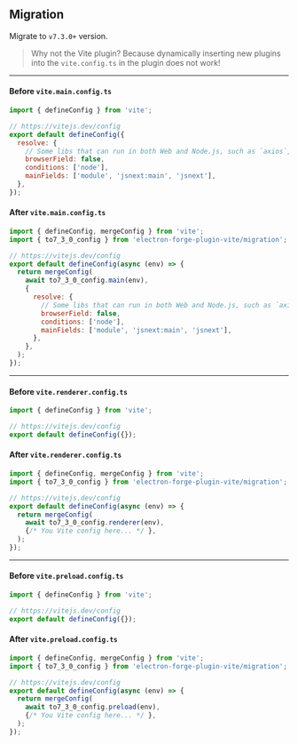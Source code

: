## Migration

Migrate to `v7.3.0+` version.

> Why not the Vite plugin? Because dynamically inserting new plugins into the `vite.config.ts` in the plugin does not work!

---

#### Before `vite.main.config.ts`

```js
import { defineConfig } from 'vite';

// https://vitejs.dev/config
export default defineConfig({
  resolve: {
    // Some libs that can run in both Web and Node.js, such as `axios`, we need to tell Vite to build them in Node.js.
    browserField: false,
    conditions: ['node'],
    mainFields: ['module', 'jsnext:main', 'jsnext'],
  },
});
```

#### After `vite.main.config.ts`

```js
import { defineConfig, mergeConfig } from 'vite';
import { to7_3_0_config } from 'electron-forge-plugin-vite/migration';

// https://vitejs.dev/config
export default defineConfig(async (env) => {
  return mergeConfig(
    await to7_3_0_config.main(env),
    {
      resolve: {
        // Some libs that can run in both Web and Node.js, such as `axios`, we need to tell Vite to build them in Node.js.
        browserField: false,
        conditions: ['node'],
        mainFields: ['module', 'jsnext:main', 'jsnext'],
      },
    },
  );
});
```

---

#### Before `vite.renderer.config.ts`

```js
import { defineConfig } from 'vite';

// https://vitejs.dev/config
export default defineConfig({});
```

#### After `vite.renderer.config.ts`

```js
import { defineConfig, mergeConfig } from 'vite';
import { to7_3_0_config } from 'electron-forge-plugin-vite/migration';

// https://vitejs.dev/config
export default defineConfig(async (env) => {
  return mergeConfig(
    await to7_3_0_config.renderer(env),
    {/* You Vite config here... */ },
  );
});
```

---

#### Before `vite.preload.config.ts`

```js
import { defineConfig } from 'vite';

// https://vitejs.dev/config
export default defineConfig({});
```

#### After `vite.preload.config.ts`

```js
import { defineConfig, mergeConfig } from 'vite';
import { to7_3_0_config } from 'electron-forge-plugin-vite/migration';

// https://vitejs.dev/config
export default defineConfig(async (env) => {
  return mergeConfig(
    await to7_3_0_config.preload(env),
    {/* You Vite config here... */ },
  );
});
```
